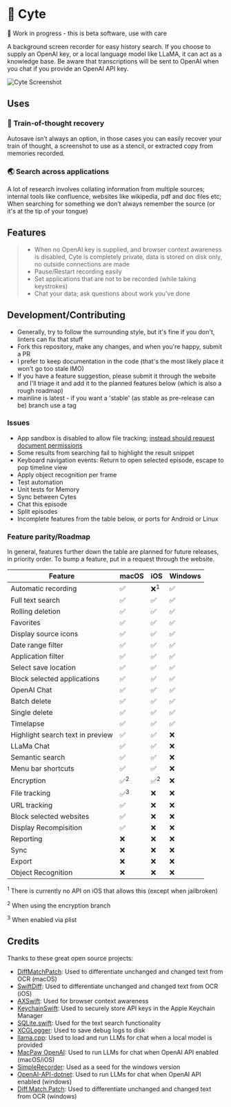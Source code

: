 # 🧐 Cyte

🚧 Work in progress - this is beta software, use with care

A background screen recorder for easy history search.
If you choose to supply an OpenAI key, or a local language model like LLaMA, it can act as a knowledge base. Be aware that transcriptions will be sent to OpenAI when you chat if you provide an OpenAI API key.

![Cyte Screenshot](assets/images/cyte.gif)

## Uses

### 🧠 Train-of-thought recovery

Autosave isn’t always an option, in those cases you can easily recover your train of thought, a screenshot to use as a stencil, or extracted copy from memories recorded.

### 🌏 Search across applications

A lot of research involves collating information from multiple sources; internal tools like confluence, websites like wikipedia, pdf and doc files etc; When searching for something we don’t always remember the source (or it's at the tip of your tongue)

## Features

> - When no OpenAI key is supplied, and browser context awareness is disabled, Cyte is completely private, data is stored on disk only, no outside connections are made
> - Pause/Restart recording easily
> - Set applications that are not to be recorded (while taking keystrokes)
> - Chat your data; ask questions about work you've done

## Development/Contributing

- Generally, try to follow the surrounding style, but it's fine if you don't, linters can fix that stuff
- Fork this repository, make any changes, and when you're happy, submit a PR
- I prefer to keep documentation in the code (that's the most likely place it won't go too stale IMO)
- If you have a feature suggestion, please submit it through the website and I'll triage it and add it to the planned features below (which is also a rough roadmap)
- mainline is latest - if you want a 'stable' (as stable as pre-release can be) branch use a tag

### Issues

- App sandbox is disabled to allow file tracking; [instead should request document permissions](https://stackoverflow.com/a/70972475)
- Some results from searching fail to highlight the result snippet
- Keyboard navigation events: Return to open selected episode, escape to pop timeline view
- Apply object recognition per frame
- Test automation
- Unit tests for Memory
- Sync between Cytes
- Chat this episode
- Split episodes
- Incomplete features from the table below, or ports for Android or Linux

### Feature parity/Roadmap

In general, features further down the table are planned for future releases, in priority order. To bump a feature, put in a request through the website.

| Feature                          | macOS          | iOS            | Windows |
| -------------------------------- | -------------- | -------------- | ------- |
| Automatic recording              | ✅             | ❌<sup>1</sup> | ✅      |
| Full text search                 | ✅             | ✅             | ✅      |
| Rolling deletion                 | ✅             | ✅             | ✅      |
| Favorites                        | ✅             | ✅             | ✅      |
| Display source icons             | ✅             | ✅             | ✅      |
| Date range filter                | ✅             | ✅             | ✅      |
| Application filter               | ✅             | ✅             | ✅      |
| Select save location             | ✅             | ✅             | ✅      |
| Block selected applications      | ✅             | ✅             | ✅      |
| OpenAI Chat                      | ✅             | ✅             | ✅      |
| Batch delete                     | ✅             | ✅             | ✅      |
| Single delete                    | ✅             | ✅             | ✅      |
| Timelapse                        | ✅             | ✅             | ✅      |
| Highlight search text in preview | ✅             | ✅             | ❌      |
| LLaMa Chat                       | ✅             | ✅             | ❌      |
| Semantic search                  | ✅             | ✅             | ❌      |
| Menu bar shortcuts               | ✅             | ✅             | ❌      |
| Encryption                       | ✅<sup>2</sup> | ✅<sup>2</sup> | ❌      |
| File tracking                    | ✅<sup>3</sup> | ❌             | ❌      |
| URL tracking                     | ✅             | ❌             | ❌      |
| Block selected websites          | ✅             | ❌             | ❌      |
| Display Recompisition            | ✅             | ❌             | ❌      |
| Reporting                        | ❌             | ❌             | ❌      |
| Sync                             | ❌             | ❌             | ❌      |
| Export                           | ❌             | ❌             | ❌      |
| Object Recognition               | ❌             | ❌             | ❌      |

<sup>1</sup> There is currently no API on iOS that allows this (except when jailbroken)

<sup>2</sup> When using the encryption branch

<sup>3</sup> When enabled via plist

## Credits

Thanks to these great open source projects:

- [DiffMatchPatch](https://github.com/google/diff-match-patch): Used to differentiate unchanged and changed text from OCR (macOS)
- [SwiftDiff](https://github.com/turbolent/SwiftDiff): Used to differentiate unchanged and changed text from OCR (iOS)
- [AXSwift](https://github.com/tmandry/AXSwift): Used for browser context awareness
- [KeychainSwift](https://github.com/evgenyneu/keychain-swift): Used to securely store API keys in the Apple Keychain Manager
- [SQLite.swift](https://github.com/stephencelis/SQLite.swift): Used for the text search functionality
- [XCGLogger](https://github.com/DaveWoodCom/XCGLogger): Used to save debug logs to disk
- [llama.cpp](https://github.com/ggerganov/llama.cpp): Used to load and run LLMs for chat when a local model is provided
- [MacPaw OpenAI](https://github.com/MacPaw/OpenAI): Used to run LLMs for chat when OpenAI API enabled (macOS/iOS)
- [SimpleRecorder](https://github.com/robmikh/SimpleRecorder): Used as a seed for the windows version
- [OpenAI-API-dotnet](https://github.com/OkGoDoIt/OpenAI-API-dotnet): Used to run LLMs for chat when OpenAI API enabled (windows)
- [Diff.Match.Patch](https://github.com/pocketberserker/Diff.Match.Patch): Used to differentiate unchanged and changed text from OCR (windows)

